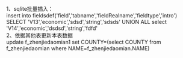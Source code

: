 1、sqlite批量插入：  <br/>
    insert into fieldsdef('field','tabname','fieldRealname','fieldtype','intro') SELECT 'V13','economic','sdsd','string','sdsds' UNION ALL select 'V14','economic','dsdsd','string','fdfd'  <br/>
2、依据其他表更新本表数据  <br/>
    update f_zhenjiedaomian1 set COUNTY=(select COUNTY from f_zhenjiedaomian where NAME=f_zhenjiedaomian.NAME)